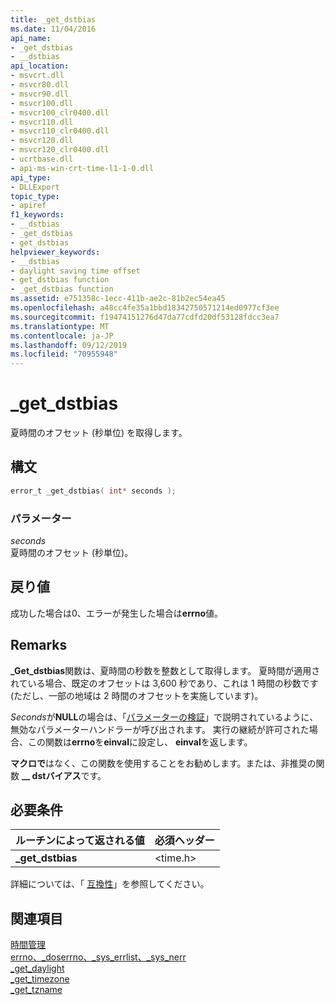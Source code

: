 ```yaml
---
title: _get_dstbias
ms.date: 11/04/2016
api_name:
- _get_dstbias
- __dstbias
api_location:
- msvcrt.dll
- msvcr80.dll
- msvcr90.dll
- msvcr100.dll
- msvcr100_clr0400.dll
- msvcr110.dll
- msvcr110_clr0400.dll
- msvcr120.dll
- msvcr120_clr0400.dll
- ucrtbase.dll
- api-ms-win-crt-time-l1-1-0.dll
api_type:
- DLLExport
topic_type:
- apiref
f1_keywords:
- __dstbias
- _get_dstbias
- get_dstbias
helpviewer_keywords:
- __dstbias
- daylight saving time offset
- get_dstbias function
- _get_dstbias function
ms.assetid: e751358c-1ecc-411b-ae2c-81b2ec54ea45
ms.openlocfilehash: a48cc4fe35a1bbd18342750571214ed0977cf3ee
ms.sourcegitcommit: f19474151276d47da77cdfd20df53128fdcc3ea7
ms.translationtype: MT
ms.contentlocale: ja-JP
ms.lasthandoff: 09/12/2019
ms.locfileid: "70955948"
---
```

# <a name="_get_dstbias"></a>_get_dstbias

夏時間のオフセット (秒単位) を取得します。

## <a name="syntax"></a>構文

```C
error_t _get_dstbias( int* seconds );
```

### <a name="parameters"></a>パラメーター

*seconds*<br/>
夏時間のオフセット (秒単位)。

## <a name="return-value"></a>戻り値

成功した場合は0、エラーが発生した場合は**errno**値。

## <a name="remarks"></a>Remarks

**_Get_dstbias**関数は、夏時間の秒数を整数として取得します。 夏時間が適用されている場合、既定のオフセットは 3,600 秒であり、これは 1 時間の秒数です (ただし、一部の地域は 2 時間のオフセットを実施しています)。

*Seconds*が**NULL**の場合は、「[パラメーターの検証](../../c-runtime-library/parameter-validation.md)」で説明されているように、無効なパラメーターハンドラーが呼び出されます。 実行の継続が許可された場合、この関数は**errno**を**einval**に設定し、 **einval**を返します。

**マクロで**はなく、この関数を使用することをお勧めします。または、非推奨の関数 **__ dstバイアス**です。

## <a name="requirements"></a>必要条件

|ルーチンによって返される値|必須ヘッダー|
|-------------|---------------------|
|**_get_dstbias**|\<time.h>|

詳細については、「 [互換性](../../c-runtime-library/compatibility.md)」を参照してください。

## <a name="see-also"></a>関連項目

[時間管理](../../c-runtime-library/time-management.md)<br/>
[errno、_doserrno、_sys_errlist、_sys_nerr](../../c-runtime-library/errno-doserrno-sys-errlist-and-sys-nerr.md)<br/>
[_get_daylight](get-daylight.md)<br/>
[_get_timezone](get-timezone.md)<br/>
[_get_tzname](get-tzname.md)<br/>
